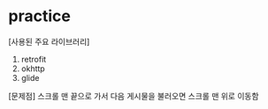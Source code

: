 # practice

[사용된 주요 라이브러리]
1. retrofit
2. okhttp
3. glide

[문제점]
스크롤 맨 끝으로 가서 다음 게시물을 불러오면 스크롤 맨 위로 이동함
